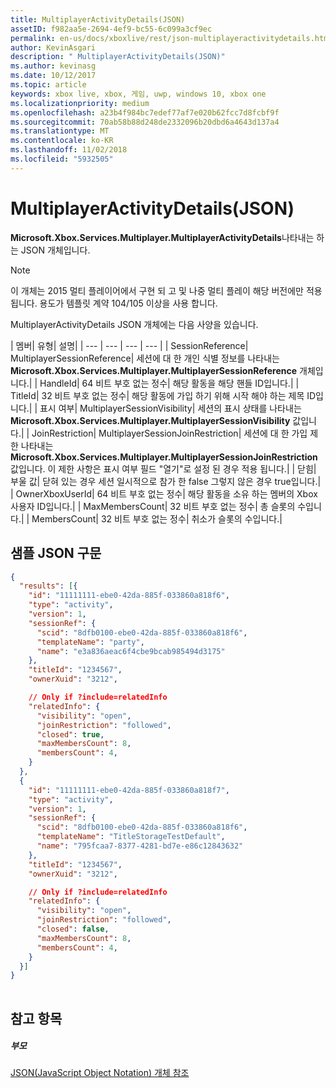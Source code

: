 ```yaml
---
title: MultiplayerActivityDetails(JSON)
assetID: f982aa5e-2694-4ef9-bc55-6c099a3cf9ec
permalink: en-us/docs/xboxlive/rest/json-multiplayeractivitydetails.html
author: KevinAsgari
description: " MultiplayerActivityDetails(JSON)"
ms.author: kevinasg
ms.date: 10/12/2017
ms.topic: article
keywords: xbox live, xbox, 게임, uwp, windows 10, xbox one
ms.localizationpriority: medium
ms.openlocfilehash: a23b4f984bc7edef77af7e020b62fcc7d8fcbf9f
ms.sourcegitcommit: 70ab58b88d248de2332096b20dbd6a4643d137a4
ms.translationtype: MT
ms.contentlocale: ko-KR
ms.lasthandoff: 11/02/2018
ms.locfileid: "5932505"
---
```

# <a name="multiplayeractivitydetails-json"></a>MultiplayerActivityDetails(JSON)
**Microsoft.Xbox.Services.Multiplayer.MultiplayerActivityDetails**나타내는 하는 JSON 개체입니다. 

> [!NOTE] 
> 이 개체는 2015 멀티 플레이어에서 구현 되 고 및 나중 멀티 플레이 해당 버전에만 적용 됩니다. 용도가 템플릿 계약 104/105 이상을 사용 합니다.  

 
<a id="ID4ES"></a>

  
 
MultiplayerActivityDetails JSON 개체에는 다음 사양을 있습니다.
 
| 멤버| 유형| 설명| 
| --- | --- | --- | --- | 
| SessionReference| MultiplayerSessionReference| 세션에 대 한 개인 식별 정보를 나타내는 <b>Microsoft.Xbox.Services.Multiplayer.MultiplayerSessionReference</b> 개체입니다.| 
| HandleId| 64 비트 부호 없는 정수| 해당 활동을 해당 핸들 ID입니다.| 
| TitleId| 32 비트 부호 없는 정수| 해당 활동에 가입 하기 위해 시작 해야 하는 제목 ID입니다.| 
| 표시 여부| MultiplayerSessionVisibility| 세션의 표시 상태를 나타내는 <b>Microsoft.Xbox.Services.Multiplayer.MultiplayerSessionVisibility</b> 값입니다.| 
| JoinRestriction| MultiplayerSessionJoinRestriction| 세션에 대 한 가입 제한 나타내는 <b>Microsoft.Xbox.Services.Multiplayer.MultiplayerSessionJoinRestriction</b> 값입니다. 이 제한 사항은 표시 여부 필드 "열기"로 설정 된 경우 적용 됩니다.| 
| 닫힘| 부울 값| 닫혀 있는 경우 세션 일시적으로 참가 한 false 그렇지 않은 경우 true입니다.| 
| OwnerXboxUserId| 64 비트 부호 없는 정수| 해당 활동을 소유 하는 멤버의 Xbox 사용자 ID입니다.| 
| MaxMembersCount| 32 비트 부호 없는 정수| 총 슬롯의 수입니다.| 
| MembersCount| 32 비트 부호 없는 정수| 취소가 슬롯의 수입니다.| 
  
<a id="ID4E3D"></a>

 
## <a name="sample-json-syntax"></a>샘플 JSON 구문
 

```json
{
  "results": [{
    "id": "11111111-ebe0-42da-885f-033860a818f6",
    "type": "activity",
    "version": 1,
    "sessionRef": {
      "scid": "8dfb0100-ebe0-42da-885f-033860a818f6",
      "templateName": "party",
      "name": "e3a836aeac6f4cbe9bcab985494d3175"
    },
    "titleId": "1234567",
    "ownerXuid": "3212",

    // Only if ?include=relatedInfo
    "relatedInfo": {
      "visibility": "open",
      "joinRestriction": "followed",
      "closed": true,
      "maxMembersCount": 8,
      "membersCount": 4,
    }
  },
  {
    "id": "11111111-ebe0-42da-885f-033860a818f7",
    "type": "activity",
    "version": 1,
    "sessionRef": {
      "scid": "8dfb0100-ebe0-42da-885f-033860a818f6",
      "templateName": "TitleStorageTestDefault",
      "name": "795fcaa7-8377-4281-bd7e-e86c12843632"
    },
    "titleId": "1234567",
    "ownerXuid": "3212",

    // Only if ?include=relatedInfo
    "relatedInfo": {
      "visibility": "open",
      "joinRestriction": "followed",
      "closed": false,
      "maxMembersCount": 8,
      "membersCount": 4,
    }
  }]
}
    
```

  
<a id="ID4EFE"></a>

 
## <a name="see-also"></a>참고 항목
 
<a id="ID4EHE"></a>

 
##### <a name="parent"></a>부모 

[JSON(JavaScript Object Notation) 개체 참조](atoc-xboxlivews-reference-json.md)

   